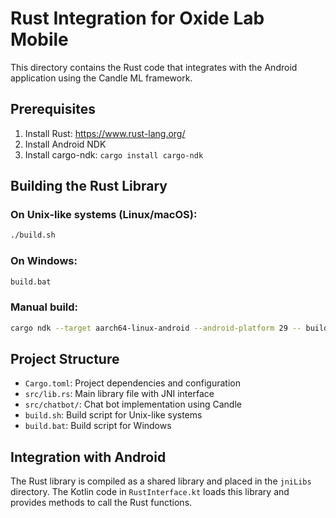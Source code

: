 # Rust Integration for Oxide Lab Mobile

This directory contains the Rust code that integrates with the Android application using the Candle ML framework.

## Prerequisites

1. Install Rust: https://www.rust-lang.org/
2. Install Android NDK
3. Install cargo-ndk: `cargo install cargo-ndk`

## Building the Rust Library

### On Unix-like systems (Linux/macOS):
```bash
./build.sh
```

### On Windows:
```cmd
build.bat
```

### Manual build:
```bash
cargo ndk --target aarch64-linux-android --android-platform 29 -- build --release
```

## Project Structure

- `Cargo.toml`: Project dependencies and configuration
- `src/lib.rs`: Main library file with JNI interface
- `src/chatbot/`: Chat bot implementation using Candle
- `build.sh`: Build script for Unix-like systems
- `build.bat`: Build script for Windows

## Integration with Android

The Rust library is compiled as a shared library and placed in the `jniLibs` directory. The Kotlin code in `RustInterface.kt` loads this library and provides methods to call the Rust functions.
